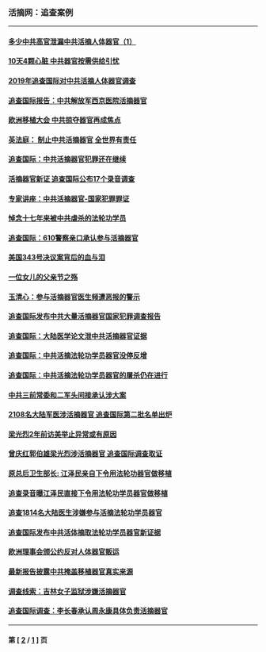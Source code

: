 ### 活摘网：追查案例
---
#### [多少中共高官泄漏中共活摘人体器官（1）](../../pages/nf5880/n12671234.md?05150430) 
#### [10天4颗心脏 中共器官按需供给引忧](../../pages/nf5880/n12326366.md?05150430) 
#### [2019年追查国际对中共活摘人体器官调查](../../pages/nf5880/n11917733.md?05150430) 
#### [追查国际报告：中共解放军西京医院活摘器官](../../pages/nf5880/n11838359.md?05150430) 
#### [欧洲移植大会 中共掠夺器官再成焦点](../../pages/nf5880/n11538883.md?05150430) 
#### [英法庭： 制止中共活摘器官 全世界有责任](../../pages/nf5880/n11330691.md?05150430) 
#### [追查国际：中共活摘器官犯罪还在继续](../../pages/nf5880/n11218301.md?05150430) 
#### [活摘器官新证 追查国际公布17个录音调查](../../pages/nf5880/n10897744.md?05150430) 
#### [专家讲座：中共活摘器官-国家犯罪罪证](../../pages/nf5880/n8828153.md?05150430) 
#### [悼念十七年来被中共虐杀的法轮功学员](../../pages/nf5880/n8124823.md?05150430) 
#### [追查国际：610警察亲口承认参与活摘器官](../../pages/nf5880/n8109067.md?05150430) 
#### [美国343号决议案背后的血与泪](../../pages/nf5880/n8020684.md?05150430) 
#### [一位女儿的父亲节之殇](../../pages/nf5880/n8014122.md?05150430) 
#### [玉清心：参与活摘器官医生频遭恶报的警示](../../pages/nf5880/n4637546.md?05150430) 
#### [追查国际发布中共大量活摘器官国家犯罪调查报告](../../pages/nf5880/n4613428.md?05150430) 
#### [追查国际：大陆医学论文泄中共活摘器官证据](../../pages/nf5880/n4608794.md?05150430) 
#### [追查国际：中共活摘法轮功学员器官没停反增](../../pages/nf5880/n4584075.md?05150430) 
#### [追查国际：中共活摘法轮功学员器官的屠杀仍在进行](../../pages/nf5880/n4299154.md?05150430) 
#### [中共三前常委和二军头间接承认涉大案](../../pages/nf5880/n4286244.md?05150430) 
#### [2108名大陆军医涉活摘器官 追查国际第二批名单出炉](../../pages/nf5880/n4284769.md?05150430) 
#### [梁光烈2年前访美举止异常或有原因](../../pages/nf5880/n4279686.md?05150430) 
#### [曾庆红郭伯雄梁光烈涉活摘器官 追查国际调查取证](../../pages/nf5880/n4278462.md?05150430) 
#### [原总后卫生部长: 江泽民亲自下令用法轮功器官做移植](../../pages/nf5880/n4263864.md?05150430) 
#### [追查录音曝江泽民直接下令用法轮功学员器官做移植](../../pages/nf5880/n4261268.md?05150430) 
#### [追查1814名大陆医生涉嫌参与活摘法轮功学员器官](../../pages/nf5880/n4259055.md?05150430) 
#### [追查国际发布中共活体摘取法轮功学员器官新证据](../../pages/nf5880/n4258255.md?05150430) 
#### [欧洲理事会颁公约反对人体器官贩运](../../pages/nf5880/n4206955.md?05150430) 
#### [最新报告披露中共掩盖移植器官真实来源](../../pages/nf5880/n4140084.md?05150430) 
#### [调查线索：吉林女子监狱涉嫌活摘器官](../../pages/nf5880/n4044366.md?05150430) 
#### [追查国际调查：李长春承认周永康具体负责活摘器官](../../pages/nf5880/n3966668.md?05150430) 

---
#### 第 [ [2](./2.md?05150430) / [1](./1.md?05150430) ] 页
